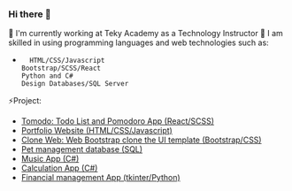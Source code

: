 ### Hi there 👋
🔭 I'm currently working at Teky Academy as a Technology Instructor
🌱 I am skilled in using programming languages and web technologies such as:
-       HTML/CSS/Javascript
      Bootstrap/SCSS/React
      Python and C#
      Design Databases/SQL Server
⚡Project:
-    [Tomodo: Todo List and Pomodoro App (React/SCSS)](https://anhcuonghuynhnguyen.github.io/tomodo/)
-    [Portfolio Website (HTML/CSS/Javascript)](https://anhcuonghuynhnguyen.github.io/my-portfolio.github.io/)
-    [Clone Web: Web Bootstrap clone the UI template (Bootstrap/CSS)](https://anhcuonghuynhnguyen.github.io/cuong-clone-web.github.io/)
-    [Pet management database (SQL)](https://github.com/anhcuonghuynhnguyen/SQL-Server)
-    [Music App (C#)](https://drive.google.com/file/d/1YeYrOGpALpWlHZwrFO1cVhZLn7EJkusl/view?usp=sharing)
-    [Calculation App (C#)](https://drive.google.com/file/d/1rE_t7bf_lajueuejfHuXlO0JOI9eOLyL/view?usp=sharing)
-    [Financial management App (tkinter/Python)](https://github.com/anhcuonghuynhnguyen/AByMS-app)

<!--
**anhcuonghuynhnguyen/anhcuonghuynhnguyen** is a ✨ _special_ ✨ repository because its `README.md` (this file) appears on your GitHub profile.

Here are some ideas to get you started:

- 🔭 I’m currently working on ...
- 🌱 I’m currently learning ...
- 👯 I’m looking to collaborate on ...
- 🤔 I’m looking for help with ...
- 💬 Ask me about ...
- 📫 How to reach me: ...
- 😄 Pronouns: ...
- ⚡ Fun fact: ...
-->
